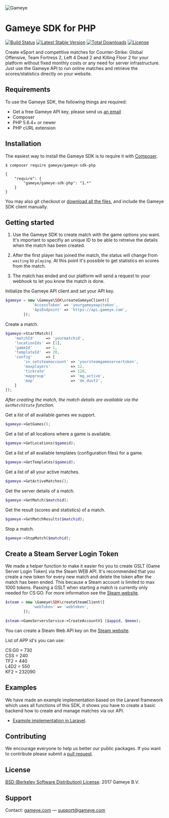 ![Gameye](https://dev.gameye.com/img/logo_blue.png)

# Gameye SDK for PHP #

[![Build Status](https://img.shields.io/travis/Gameye/gameye-sdk-php.svg?style=flat)](https://travis-ci.org/Gameye/gameye-sdk-php)
[![Latest Stable Version](https://poser.pugx.org/Gameye/gameye-sdk-php/v/stable)](https://packagist.org/packages/gameye/gameye-sdk-php)
[![Total Downloads](https://poser.pugx.org/Gameye/gameye-sdk-php/downloads)](https://packagist.org/packages/gameye/gameye-sdk-php)
[![License](https://poser.pugx.org/gameye/gameye-sdk-php/license)](https://packagist.org/packages/gameye/gameye-sdk-php)

Create eSport and competitive matches for Counter-Strike: Global Offensive, Team Fortress 2, Left 4 Dead 2 and Killing Floor 2 for your platform without fixed monthly costs or any need for server infrastructure. Just use the Gameye API to run online matches and retrieve the scores/statistics directly on your website.

## Requirements ##

To use the Gameye SDK, the following things are required:

+ Get a free Gameye API key, please send us [an email](mailto:support@gameye.com)
+ Composer
+ PHP 5.6.4+ or newer
+ PHP cURL extension

## Installation ##

The easiest way to install the Gameye SDK is to require it with [Composer](http://getcomposer.org/doc/00-intro.md).

    $ composer require gameye/gameye-sdk-php

    {
        "require": {
            "gameye/gameye-sdk-php": "1.*"
        }
    }

You may also git checkout or [download all the files](https://github.com/Gameye/gameye-sdk-php/archive/master.zip), and include the Gameye SDK client manually.

## Getting started ##

1. Use the Gameye SDK to create match with the game options you want. It's important to specifiy an unique ID to be able to retreive the details when the match has been created.

2. After the first player has joined the match, the status will change from `waiting` to `playing`. At this point it's possible to get statistics en scores from the match.

3. The match has ended and our platform will send a request to your webhook to let you know the match is done.


Initialize the Gameye API client and set your API key.

```php
$gameye = new \Gameye\SDK\createGameyeClient([
            'AccessToken' => 'yourgameyeapitoken',
            'ApiEndpoint' => 'https://api.gameye.com',
        ]);
```

Create a match.

```php
$gameye->StartMatch([
    'matchId'     => 'yourmatchid',
    'locationIds' => [1],
    'gameId'      => 1,
    'templateId'  => 20,
    'config'      => [
        'sv_setsteamaccount' => 'yoursteamgameservertoken',
        'maxplayers'         => 12,
        'tickrate'           => 128,
        'mapgroup'           => 'mg_active',
        'map'                => 'de_dust2',
    ]
]);
```

_After creating the match, the match details are available via the `GetMatchState` function._

Get a list of all available games we support.

```php
$gameye->GetGames();
```

Get a list of all locations where a game is available.

```php
$gameye->GetLocations($gameid);
```

Get a list of all available templates (configuration files) for a game.

```php
$gameye->GetTemplates($gameid);
```
Get a list of all your active matches.

```php
$gameye->GetActiveMatches();
```

Get the server details of a match.

```php
$gameye->GetMatch($matchid);
```

Get the result (scores and statistics) of a match.

```php
$gameye->GetMatchResults($matchid);
```

Stop a match.

```php
$gameye->StopMatch($matchid);
```

## Create a Steam Server Login Token ## 

We made a helper function to make it easier fro you to create GSLT (Game Server Login Token) via the Steam WEB API. It's recommended that you create a new token for every new match and delete the token after the match has been ended. This because a Steam account is limited to max 1000 tokens. Passing a GSLT when starting a match is currently only needed for CS:GO. For more information see the [Steam website](https://steamcommunity.com/dev/managegameservers).

```php
$steam = new \Gameye\SDK\createSteamClient([
            'webToken' => 'webtoken',
        ]);

$steam->GameServersService->CreateAccountV1 ($appid, $memo);
```
You can create a Steam Web API key on the [Steam website](https://steamcommunity.com/dev/apikey).

List of APP id's you can use:

CS:G0 = 730  
CSS = 240  
TF2 = 440  
L4D2 = 550  
KF2 = 232090

## Examples ##

We have made an example implementation based on the Laravel framework which uses all functions of this SDK, it shows you have to create a basic backend how to create and manage matches via our API. 

+ [Example implementation in Laravel](https://github.com/Gameye/gameye-sdk-example-laravel).

## Contributing ##
We encourage everyone to help us better our public packages. If you want to contribute please submit a [pull request](https://github.com/Gameye/gameye-sdk-php/pulls).

## License ##
[BSD (Berkeley Software Distribution) License](https://opensource.org/licenses/bsd-license.php). 2017 Gameye B.V.

## Support ##
Contact: [gameye.com](https://gameye.com) — support@gameye.com
